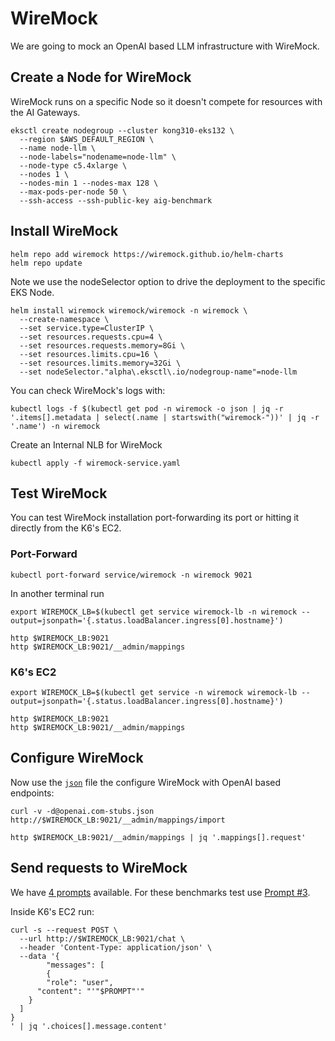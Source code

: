 # WireMock

We are going to mock an OpenAI based LLM infrastructure with WireMock.


## Create a Node for WireMock

WireMock runs on a specific Node so it doesn't compete for resources with the AI Gateways.

```
eksctl create nodegroup --cluster kong310-eks132 \
  --region $AWS_DEFAULT_REGION \
  --name node-llm \
  --node-labels="nodename=node-llm" \
  --node-type c5.4xlarge \
  --nodes 1 \
  --nodes-min 1 --nodes-max 128 \
  --max-pods-per-node 50 \
  --ssh-access --ssh-public-key aig-benchmark
```


## Install WireMock

```
helm repo add wiremock https://wiremock.github.io/helm-charts
helm repo update
```

Note we use the nodeSelector option to drive the deployment to the specific EKS Node.

```
helm install wiremock wiremock/wiremock -n wiremock \
  --create-namespace \
  --set service.type=ClusterIP \
  --set resources.requests.cpu=4 \
  --set resources.requests.memory=8Gi \
  --set resources.limits.cpu=16 \
  --set resources.limits.memory=32Gi \
  --set nodeSelector."alpha\.eksctl\.io/nodegroup-name"=node-llm
```

You can check WireMock's logs with:
```
kubectl logs -f $(kubectl get pod -n wiremock -o json | jq -r '.items[].metadata | select(.name | startswith("wiremock-"))' | jq -r '.name') -n wiremock
```

Create an Internal NLB for WireMock
```
kubectl apply -f wiremock-service.yaml
```

## Test WireMock

You can test WireMock installation port-forwarding its port or hitting it directly from the K6's EC2.

### Port-Forward
```
kubectl port-forward service/wiremock -n wiremock 9021
```

In another terminal run
```
export WIREMOCK_LB=$(kubectl get service wiremock-lb -n wiremock --output=jsonpath='{.status.loadBalancer.ingress[0].hostname}')

http $WIREMOCK_LB:9021
http $WIREMOCK_LB:9021/__admin/mappings
```

### K6's EC2
```
export WIREMOCK_LB=$(kubectl get service -n wiremock wiremock-lb --output=jsonpath='{.status.loadBalancer.ingress[0].hostname}')
```

```
http $WIREMOCK_LB:9021
http $WIREMOCK_LB:9021/__admin/mappings
```


## Configure WireMock

Now use the [``json``](../wiremock/openai.com-stubs.json) file the configure WireMock with OpenAI based endpoints:

```
curl -v -d@openai.com-stubs.json http://$WIREMOCK_LB:9021/__admin/mappings/import

http $WIREMOCK_LB:9021/__admin/mappings | jq '.mappings[].request'
```


## Send requests to WireMock

We have [4 prompts](./prompts.md) available. For these benchmarks test use [Prompt #3](./prompts.md#prompt-3-used-for-the-tests).

Inside K6's EC2 run:
```
curl -s --request POST \
  --url http://$WIREMOCK_LB:9021/chat \
  --header 'Content-Type: application/json' \
  --data '{
        "messages": [
        {
        "role": "user",
      "content": "'"$PROMPT"'"
    }
  ]
}                                   
' | jq '.choices[].message.content'
```
